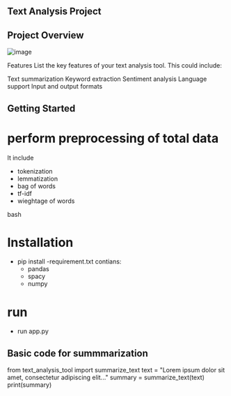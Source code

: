 ## Text Analysis Project 
## Project Overview
![image](https://github.com/shiva0123m/Text-Summarization/assets/117260868/c4d6ec32-eb9b-4778-94f7-040dd6d81de2)



Features
List the key features of your text analysis tool. This could include:

Text summarization
Keyword extraction
Sentiment analysis
Language support
Input and output formats

## Getting Started
# perform preprocessing of total data
   It include
  -   tokenization
  -  lemmatization
  -  bag of words
  -  tf-idf
  -  wieghtage of words

bash
# Installation
-  pip install -requirement.txt
  contians:
   -  pandas 
   -  spacy
   -  numpy
# run
-  run app.py

## Basic code for summmarization
from text_analysis_tool import summarize_text
text = "Lorem ipsum dolor sit amet, consectetur adipiscing elit..."
summary = summarize_text(text)
print(summary)



